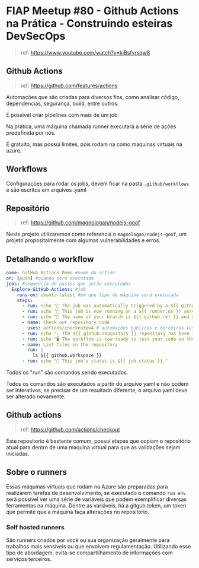 # FIAP Meetup #80 - Github Actions na Prática - Construindo esteiras DevSecOps

> ref: https://www.youtube.com/watch?v=kiBsfvrsqw8

## Github Actions

> ref: https://github.com/features/actions

Automações que são criadas para diversos fins, como analisar código, dependencias, segurança, build, entre outros.

É possível criar pipelines com mais de um job.

Na prática, uma máquina chamada runner executará a série de ações predefinida por nós.

É gratuito, mas possui limites, pois rodam na como maquinas virtuais na azure.

## Workflows

Configurações para rodar os jobs, devem ficar na pasta `.github/workflows` e são escritos em arquivos .yaml

## Repositório

> ref: https://github.com/magnologan/nodejs-goof

Neste projeto utilizaremos como referencia o `magnologan/nodejs-goof`, um projeto propositalmente com algumas vulnerabilidades e erros.

## Detalhando o workflow

```yaml
name: GitHub Actions Demo #nome da action
on: [push] #quando será executada
jobs: #sequencia de passos que serão executados
  Explore-GitHub-Actions: #job
    runs-on: ubuntu-latest #em que tipo de máquina será executada
    steps:
      - run: echo "🎉 The job was automatically triggered by a ${{ github.event_name }} event."
      - run: echo "🐧 This job is now running on a ${{ runner.os }} server hosted by GitHub!"
      - run: echo "🔎 The name of your branch is ${{ github.ref }} and your repository is ${{ github.repository }}."
      - name: Check out repository code
        uses: actions/checkout@v4 # automações públicas e terceiras (user/repository)
      - run: echo "💡 The ${{ github.repository }} repository has been cloned to the runner."
      - run: echo "🖥️ The workflow is now ready to test your code on the runner."
      - name: List files in the repository
        run: |
          ls ${{ github.workspace }}
      - run: echo "🍏 This job's status is ${{ job.status }}."
```

Todos os "run" são comandos sendo executados.

Todos os comandos são executados a partir do arquivo yaml e não podem ser interativos, se precisar de um resultado diferente, o arquivo yaml deve ser alterado novamente.

## Github actions

> ref: https://github.com/actions/checkout

Este repositorio é bastante comum, possui etapas que copiam o repositório atual para dentro de uma maquina virtual para que as validações sejam iniciadas.

## Sobre o runners

Essas máquinas virtuais que rodam na Azure são preparadas para realizarem tarefas de desenvolvimento, se executado o comando `run env` será possível ver uma série de variáveis que podem exemplificar diversas ferramentas na máquina. Dentre as variáveis, há a gitgub token, um token que permite que a máquina faça alterações no repositório.

### Self hosted runners

São runners criados por você ou sua organização geralmente para trabalhos mais sensíveis ou que envolvem regulamentação. Utilizando esse tipo de abordagem, evita-se compartilhamento de informações com serviços terceiros.
